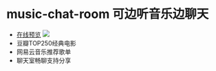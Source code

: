 # music-chat-room 可边听音乐边聊天
- <a href="http://81.69.234.69:8002">在线预览</a>
![](https://img-blog.csdnimg.cn/99e344515caf4e3283ace3a66c7b142d.png)
- 豆瓣TOP250经典电影
- 网易云音乐推荐歌单
- 聊天室畅聊支持分享
